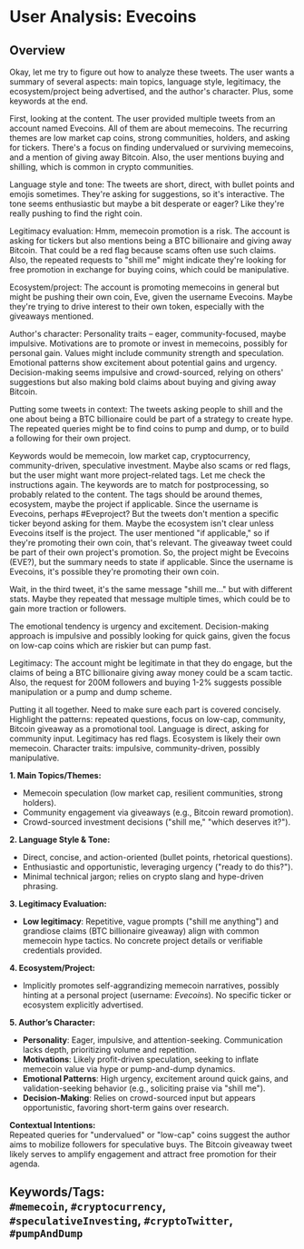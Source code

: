 # User Analysis: Evecoins

## Overview

<think>
Okay, let me try to figure out how to analyze these tweets. The user wants a summary of several aspects: main topics, language style, legitimacy, the ecosystem/project being advertised, and the author's character. Plus, some keywords at the end.

First, looking at the content. The user provided multiple tweets from an account named Evecoins. All of them are about memecoins. The recurring themes are low market cap coins, strong communities, holders, and asking for tickers. There's a focus on finding undervalued or surviving memecoins, and a mention of giving away Bitcoin. Also, the user mentions buying and shilling, which is common in crypto communities.

Language style and tone: The tweets are short, direct, with bullet points and emojis sometimes. They're asking for suggestions, so it's interactive. The tone seems enthusiastic but maybe a bit desperate or eager? Like they're really pushing to find the right coin.

Legitimacy evaluation: Hmm, memecoin promotion is a risk. The account is asking for tickers but also mentions being a BTC billionaire and giving away Bitcoin. That could be a red flag because scams often use such claims. Also, the repeated requests to "shill me" might indicate they're looking for free promotion in exchange for buying coins, which could be manipulative.

Ecosystem/project: The account is promoting memecoins in general but might be pushing their own coin, Eve, given the username Evecoins. Maybe they're trying to drive interest to their own token, especially with the giveaways mentioned.

Author's character: Personality traits – eager, community-focused, maybe impulsive. Motivations are to promote or invest in memecoins, possibly for personal gain. Values might include community strength and speculation. Emotional patterns show excitement about potential gains and urgency. Decision-making seems impulsive and crowd-sourced, relying on others' suggestions but also making bold claims about buying and giving away Bitcoin.

Putting some tweets in context: The tweets asking people to shill and the one about being a BTC billionaire could be part of a strategy to create hype. The repeated queries might be to find coins to pump and dump, or to build a following for their own project.

Keywords would be memecoin, low market cap, cryptocurrency, community-driven, speculative investment. Maybe also scams or red flags, but the user might want more project-related tags. Let me check the instructions again. The keywords are to match for postprocessing, so probably related to the content. The tags should be around themes, ecosystem, maybe the project if applicable. Since the username is Evecoins, perhaps #Eveproject? But the tweets don't mention a specific ticker beyond asking for them. Maybe the ecosystem isn't clear unless Evecoins itself is the project. The user mentioned "if applicable," so if they're promoting their own coin, that's relevant. The giveaway tweet could be part of their own project's promotion. So, the project might be Evecoins (EVE?), but the summary needs to state if applicable. Since the username is Evecoins, it's possible they're promoting their own coin.

Wait, in the third tweet, it's the same message "shill me..." but with different stats. Maybe they repeated that message multiple times, which could be to gain more traction or followers.

The emotional tendency is urgency and excitement. Decision-making approach is impulsive and possibly looking for quick gains, given the focus on low-cap coins which are riskier but can pump fast.

Legitimacy: The account might be legitimate in that they do engage, but the claims of being a BTC billionaire giving away money could be a scam tactic. Also, the request for 200M followers and buying 1-2% suggests possible manipulation or a pump and dump scheme.

Putting it all together. Need to make sure each part is covered concisely. Highlight the patterns: repeated questions, focus on low-cap, community, Bitcoin giveaway as a promotional tool. Language is direct, asking for community input. Legitimacy has red flags. Ecosystem is likely their own memecoin. Character traits: impulsive, community-driven, possibly manipulative.
</think>

**1. Main Topics/Themes:**  
- Memecoin speculation (low market cap, resilient communities, strong holders).  
- Community engagement via giveaways (e.g., Bitcoin reward promotion).  
- Crowd-sourced investment decisions ("shill me," "which deserves it?").  

**2. Language Style & Tone:**  
- Direct, concise, and action-oriented (bullet points, rhetorical questions).  
- Enthusiastic and opportunistic, leveraging urgency ("ready to do this?").  
- Minimal technical jargon; relies on crypto slang and hype-driven phrasing.  

**3. Legitimacy Evaluation:**  
- **Low legitimacy**: Repetitive, vague prompts ("shill me anything") and grandiose claims (BTC billionaire giveaway) align with common memecoin hype tactics. No concrete project details or verifiable credentials provided.  

**4. Ecosystem/Project:**  
- Implicitly promotes self-aggrandizing memecoin narratives, possibly hinting at a personal project (username: *Evecoins*). No specific ticker or ecosystem explicitly advertised.  

**5. Author’s Character:**  
- **Personality**: Eager, impulsive, and attention-seeking. Communication lacks depth, prioritizing volume and repetition.  
- **Motivations**: Likely profit-driven speculation, seeking to inflate memecoin value via hype or pump-and-dump dynamics.  
- **Emotional Patterns**: High urgency, excitement around quick gains, and validation-seeking behavior (e.g., soliciting praise via "shill me").  
- **Decision-Making**: Relies on crowd-sourced input but appears opportunistic, favoring short-term gains over research.  

**Contextual Intentions:**  
Repeated queries for "undervalued" or "low-cap" coins suggest the author aims to mobilize followers for speculative buys. The Bitcoin giveaway tweet likely serves to amplify engagement and attract free promotion for their agenda.  

**Keywords/Tags:**  
`#memecoin`, `#cryptocurrency`, `#speculativeInvesting`, `#cryptoTwitter`, `#pumpAndDump`
---
